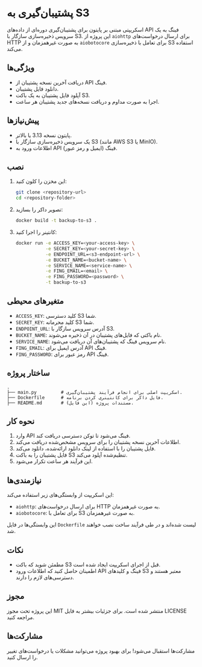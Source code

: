 # پشتیبان‌گیری به S3

اسکریپتی مبتنی بر پایتون برای پشتیبان‌گیری دوره‌ای از داده‌های API فینگ به یک سرویس ذخیره‌سازی سازگار با S3. این پروژه از `aiohttp` برای ارسال درخواست‌های HTTP به صورت غیرهمزمان و از `aiobotocore` برای تعامل با ذخیره‌سازی S3 استفاده می‌کند.

## ویژگی‌ها

- دریافت آخرین نسخه پشتیبان از API فینگ.
- دانلود فایل پشتیبان.
- آپلود فایل پشتیبان به یک باکت S3.
- اجرا به صورت مداوم و دریافت نسخه‌های جدید پشتیبان هر ساعت.

## پیش‌نیازها

- پایتون نسخه 3.13 یا بالاتر.
- یک سرویس ذخیره‌سازی سازگار با S3 (مانند AWS S3 یا MinIO).
- اطلاعات ورود به API فینگ (ایمیل و رمز عبور).

## نصب

1. این مخزن را کلون کنید:
   ```bash
   git clone <repository-url>
   cd <repository-folder>
   ```

2. تصویر داکر را بسازید:
   ```bash
   docker build -t backup-to-s3 .
   ```

3. کانتینر را اجرا کنید:
   ```bash
   docker run -e ACCESS_KEY=<your-access-key> \
              -e SECRET_KEY=<your-secret-key> \
              -e ENDPOINT_URL=<s3-endpoint-url> \
              -e BUCKET_NAME=<bucket-name> \
              -e SERVICE_NAME=<service-name> \
              -e FING_EMAIL=<email> \
              -e FING_PASSWORD=<password> \
              -t backup-to-s3
   ```

## متغیرهای محیطی

- `ACCESS_KEY`: کلید دسترسی S3 شما.
- `SECRET_KEY`: کلید محرمانه S3 شما.
- `ENDPOINT_URL`: آدرس سرویس سازگار با S3.
- `BUCKET_NAME`: نام باکتی که فایل‌های پشتیبان در آن ذخیره می‌شوند.
- `SERVICE_NAME`: نام سرویس فینگ که پشتیبان‌های آن دریافت می‌شود.
- `FING_EMAIL`: آدرس ایمیل برای API فینگ.
- `FING_PASSWORD`: رمز عبور برای API فینگ.

## ساختار پروژه

```
.
├── main.py         # اسکریپت اصلی برای انجام فرآیند پشتیبان‌گیری.
├── Dockerfile      # فایل داکر برای کانتینری کردن برنامه.
├── README.md       # مستندات پروژه (این فایل).
```

## نحوه کار

1. وارد API فینگ می‌شود تا توکن دسترسی دریافت کند.
2. اطلاعات آخرین نسخه پشتیبان را برای سرویس مشخص‌شده دریافت می‌کند.
3. فایل پشتیبان را با استفاده از لینک دانلود ارائه‌شده، دانلود می‌کند.
4. فایل پشتیبان را به باکت S3 تنظیم‌شده آپلود می‌کند.
5. این فرآیند هر ساعت تکرار می‌شود.

## نیازمندی‌ها

این اسکریپت از وابستگی‌های زیر استفاده می‌کند:

- `aiohttp`: برای ارسال درخواست‌های HTTP به صورت غیرهمزمان.
- `aiobotocore`: برای تعامل با S3 به صورت غیرهمزمان.

این وابستگی‌ها در فایل `Dockerfile` لیست شده‌اند و در طی فرآیند ساخت نصب خواهند شد.

## نکات

- مطمئن شوید که باکت S3 قبل از اجرای اسکریپت ایجاد شده است.
- اطمینان حاصل کنید که اطلاعات ورود API فینگ و کلیدهای S3 معتبر هستند و دسترسی‌های لازم را دارند.

## مجوز

این پروژه تحت مجوز MIT منتشر شده است. برای جزئیات بیشتر به فایل LICENSE مراجعه کنید.

## مشارکت‌ها

مشارکت‌ها استقبال می‌شود! برای بهبود پروژه می‌توانید مشکلات یا درخواست‌های تغییر را ارسال کنید.

